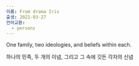 ```yaml
---
이름: From drama Iris
출생: 2021-03-27
언어교환:
  - persons
---
```


One family, two ideologies, and beliefs within each.

하나의 민족, 두 개의 이념, 그리고 그 속에 깃든 각자의 신념

